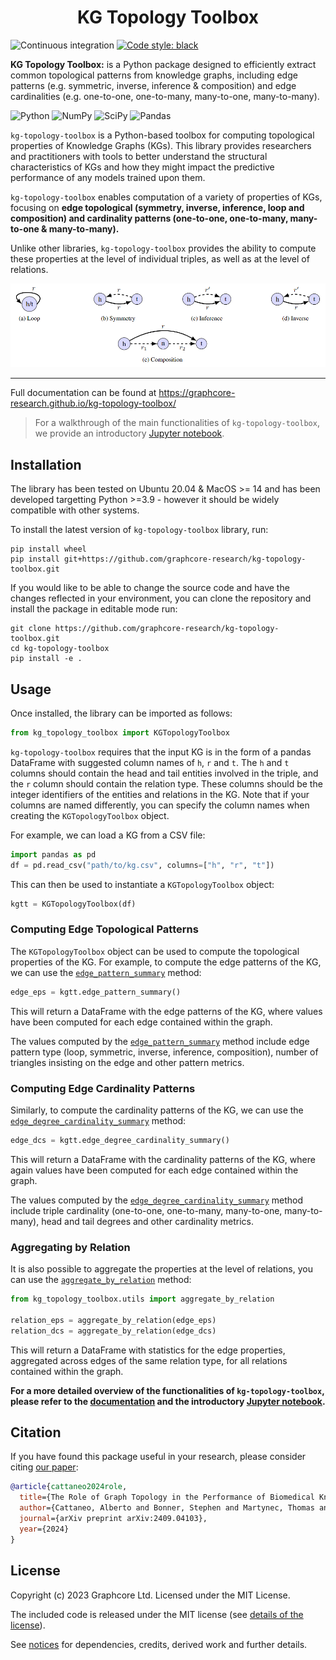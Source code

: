 <h1 align="center">
  KG Topology Toolbox
</h1>

![Continuous integration](https://github.com/graphcore-research/kg-topology-toolbox/actions/workflows/ci.yaml/badge.svg)
[![Code style: black](https://img.shields.io/badge/code%20style-black-000000.svg)](https://github.com/psf/black)

<b>KG Topology Toolbox:</b> is a Python package designed to efficiently extract common topological patterns from knowledge graphs, 
including edge patterns (e.g. symmetric, inverse, inference & composition) and edge cardinalities (e.g. one-to-one, one-to-many, many-to-one, many-to-many).

![Python](https://img.shields.io/badge/python-3670A0?style=for-the-badge&logo=python&logoColor=ffdd54)
![NumPy](https://img.shields.io/badge/numpy-%23013243.svg?style=for-the-badge&logo=numpy&logoColor=white)
![SciPy](https://img.shields.io/badge/SciPy-%230C55A5.svg?style=for-the-badge&logo=scipy&logoColor=%white)
![Pandas](https://img.shields.io/badge/pandas-%23150458.svg?style=for-the-badge&logo=pandas&logoColor=white)


`kg-topology-toolbox` is a Python-based toolbox for computing topological properties of Knowledge Graphs (KGs). This library provides researchers and practitioners with tools to better understand the structural characteristics of KGs and how they might impact the predictive performance of any models trained upon them.

`kg-topology-toolbox` enables computation of a variety of properties of KGs, focusing on **edge topological (symmetry, inverse, inference, loop and composition) and cardinality patterns (one-to-one, one-to-many, many-to-one & many-to-many).** 

Unlike other libraries, `kg-topology-toolbox` provides the ability to compute these properties at the level of individual triples, as well as at the level of relations.

![edge patterns](docs/source/images/edge_patterns.png "Edge Patterns")

---

Full documentation can be found at https://graphcore-research.github.io/kg-topology-toolbox/

> For a walkthrough of the main functionalities of `kg-topology-toolbox`, we provide an introductory [Jupyter notebook](docs/source/notebooks/ogb_biokg_demo.ipynb). 

## Installation

The library has been tested on Ubuntu 20.04 & MacOS >= 14 and has been developed targetting Python >=3.9 - however it should be widely compatible with other systems.

To install the latest version of `kg-topology-toolbox` library, run:

```
pip install wheel
pip install git+https://github.com/graphcore-research/kg-topology-toolbox.git
```

If you would like to be able to change the source code and have the changes reflected in your environment, you can clone the repository and install the package in editable mode run:

```
git clone https://github.com/graphcore-research/kg-topology-toolbox.git
cd kg-topology-toolbox
pip install -e .
```

## Usage

Once installed, the library can be imported as follows:

```python
from kg_topology_toolbox import KGTopologyToolbox
```

`kg-topology-toolbox` requires that the input KG is in the form of a pandas DataFrame with suggested column names of `h`, `r` and `t`. The `h` and `t` columns should contain the head and tail entities involved in the triple, and the `r` column should contain the relation type. These columns should be the integer identifiers of the entities and relations in the KG. Note that if your columns are named differently, you can specify the column names when creating the `KGTopologyToolbox` object.

For example, we can load a KG from a CSV file:

```python
import pandas as pd
df = pd.read_csv("path/to/kg.csv", columns=["h", "r", "t"])
```

This can then be used to instantiate a `KGTopologyToolbox` object:

```python
kgtt = KGTopologyToolbox(df)
```

### Computing Edge Topological Patterns

The `KGTopologyToolbox` object can be used to compute the topological properties of the KG. For example, to compute the edge patterns of the KG, we can use the [`edge_pattern_summary`](https://graphcore-research.github.io/kg-topology-toolbox/generated/kg_topology_toolbox.topology_toolbox.KGTopologyToolbox.html#kg_topology_toolbox.topology_toolbox.KGTopologyToolbox.edge_pattern_summary) method:

```python
edge_eps = kgtt.edge_pattern_summary()
```

This will return a DataFrame with the edge patterns of the KG, where values have been computed for each edge contained within the graph.

The values computed by the [`edge_pattern_summary`](https://graphcore-research.github.io/kg-topology-toolbox/generated/kg_topology_toolbox.topology_toolbox.KGTopologyToolbox.html#kg_topology_toolbox.topology_toolbox.KGTopologyToolbox.edge_pattern_summary) method include edge pattern type (loop, symmetric, inverse, inference, composition), number of triangles insisting on the edge and other pattern metrics.

### Computing Edge Cardinality Patterns

Similarly, to compute the cardinality patterns of the KG, we can use the [`edge_degree_cardinality_summary`](https://graphcore-research.github.io/kg-topology-toolbox/generated/kg_topology_toolbox.topology_toolbox.KGTopologyToolbox.html#kg_topology_toolbox.topology_toolbox.KGTopologyToolbox.edge_degree_cardinality_summary) method:

```python
edge_dcs = kgtt.edge_degree_cardinality_summary()
```

This will return a DataFrame with the cardinality patterns of the KG, where again values have been computed for each edge contained within the graph. 

The values computed by the [`edge_degree_cardinality_summary`](https://graphcore-research.github.io/kg-topology-toolbox/generated/kg_topology_toolbox.topology_toolbox.KGTopologyToolbox.html#kg_topology_toolbox.topology_toolbox.KGTopologyToolbox.edge_degree_cardinality_summary) method include triple cardinality (one-to-one, one-to-many, many-to-one, many-to-many), head and tail degrees and other cardinality metrics.

### Aggregating by Relation

It is also possible to aggregate the properties at the level of relations, you can use the [`aggregate_by_relation`](https://graphcore-research.github.io/kg-topology-toolbox/generated/kg_topology_toolbox.utils.aggregate_by_relation.html#kg_topology_toolbox.utils.aggregate_by_relation) method:

```python
from kg_topology_toolbox.utils import aggregate_by_relation

relation_eps = aggregate_by_relation(edge_eps)
relation_dcs = aggregate_by_relation(edge_dcs)
```

This will return a DataFrame with statistics for the edge properties, aggregated across edges of the same relation type, for all relations contained within the graph.


**For a more detailed overview of the functionalities of `kg-topology-toolbox`, please refer to the [documentation](https://graphcore-research.github.io/kg-topology-toolbox/) and the introductory [Jupyter notebook](docs/source/notebooks/ogb_biokg_demo.ipynb).**

## Citation

If you have found this package useful in your research, please consider citing
[our paper](https://arxiv.org/abs/2409.04103):

```bibtex
@article{cattaneo2024role,
  title={The Role of Graph Topology in the Performance of Biomedical Knowledge Graph Completion Models},
  author={Cattaneo, Alberto and Bonner, Stephen and Martynec, Thomas and Luschi, Carlo and Barrett, Ian P and Justus, Daniel},
  journal={arXiv preprint arXiv:2409.04103},
  year={2024}
}
```

## License

Copyright (c) 2023 Graphcore Ltd. Licensed under the MIT License.

The included code is released under the MIT license (see [details of the license](LICENSE)).

See [notices](NOTICE.md) for dependencies, credits, derived work and further details.

